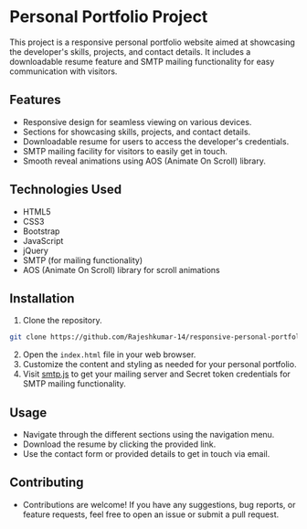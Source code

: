 # Personal Portfolio Project

This project is a responsive personal portfolio website aimed at showcasing the developer's skills, projects, and contact details. It includes a downloadable resume feature and SMTP mailing functionality for easy communication with visitors.

## Features

- Responsive design for seamless viewing on various devices.
- Sections for showcasing skills, projects, and contact details.
- Downloadable resume for users to access the developer's credentials.
- SMTP mailing facility for visitors to easily get in touch.
- Smooth reveal animations using AOS (Animate On Scroll) library.

## Technologies Used

- HTML5
- CSS3
- Bootstrap
- JavaScript
- jQuery
- SMTP (for mailing functionality)
- AOS (Animate On Scroll) library for scroll animations

## Installation

1. Clone the repository.
  ```bash
  git clone https://github.com/Rajeshkumar-14/responsive-personal-portfolio.git
  ```
2. Open the `index.html` file in your web browser.
3. Customize the content and styling as needed for your personal portfolio.
4. Visit [smtp.js](https://smtpjs.com/) to get your mailing server and Secret token credentials for SMTP mailing functionality.

## Usage

- Navigate through the different sections using the navigation menu.
- Download the resume by clicking the provided link.
- Use the contact form or provided details to get in touch via email.

## Contributing

- Contributions are welcome! If you have any suggestions, bug reports, or feature requests, feel free to open an issue or submit a pull request.
